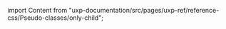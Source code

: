 
import Content from "uxp-documentation/src/pages/uxp-ref/reference-css/Pseudo-classes/only-child";

<Content query="product=photoshop"/>
